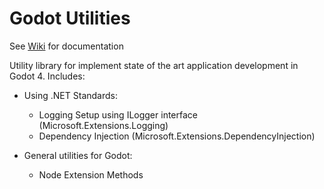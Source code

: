 # Godot Utilities

See [Wiki](https://github.com/Hobart2967/GoDough/wiki) for documentation

Utility library for implement state of the art application development in Godot 4. Includes:

- Using .NET Standards:
  - Logging Setup using ILogger interface (Microsoft.Extensions.Logging)
  - Dependency Injection (Microsoft.Extensions.DependencyInjection)

- General utilities for Godot:
  - Node Extension Methods


